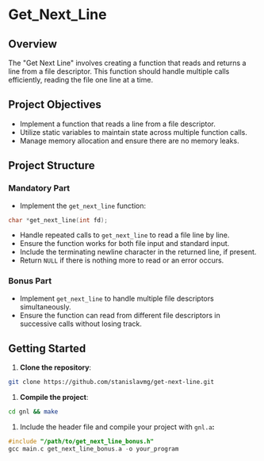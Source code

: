 # Get_Next_Line

## Overview

The "Get Next Line" involves creating a function that reads and returns a line from a file descriptor. This function should handle multiple calls efficiently, reading the file one line at a time.

## Project Objectives

- Implement a function that reads a line from a file descriptor.
- Utilize static variables to maintain state across multiple function calls.
- Manage memory allocation and ensure there are no memory leaks.

## Project Structure

### Mandatory Part

- Implement the `get_next_line` function:

```c
char *get_next_line(int fd);
```

- Handle repeated calls to `get_next_line` to read a file line by line.
- Ensure the function works for both file input and standard input.
- Include the terminating newline character in the returned line, if present.
- Return `NULL` if there is nothing more to read or an error occurs.

### Bonus Part

- Implement `get_next_line` to handle multiple file descriptors simultaneously.
- Ensure the function can read from different file descriptors in successive calls without losing track.

## Getting Started

1. **Clone the repository**:

```bash
git clone https://github.com/stanislavmg/get-next-line.git
```

1. **Compile the project**:

```bash
cd gnl && make
```

1. Include the header file and compile your project with `gnl.a`**:**

```c
#include "/path/to/get_next_line_bonus.h"
gcc main.c get_next_line_bonus.a -o your_program
```
